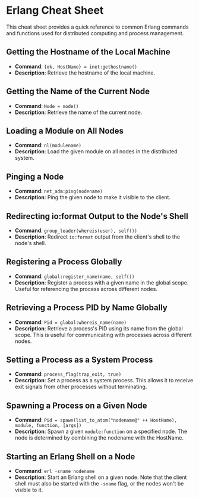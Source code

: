 # Erlang Cheat Sheet

This cheat sheet provides a quick reference to common Erlang commands and functions used for distributed computing and process management.

## Getting the Hostname of the Local Machine

- **Command**: `{ok, HostName} = inet:gethostname()`
- **Description**: Retrieve the hostname of the local machine.

## Getting the Name of the Current Node

- **Command**: `Node = node()`
- **Description**: Retrieve the name of the current node.

## Loading a Module on All Nodes

- **Command**: `nl(modulename)`
- **Description**: Load the given module on all nodes in the distributed system.

## Pinging a Node

- **Command**: `net_adm:ping(nodename)`
- **Description**: Ping the given node to make it visible to the client.

## Redirecting io:format Output to the Node's Shell

- **Command**: `group_leader(whereis(user), self())`
- **Description**: Redirect `io:format` output from the client's shell to the node's shell.

## Registering a Process Globally

- **Command**: `global:register_name(name, self())`
- **Description**: Register a process with a given name in the global scope. Useful for referencing the process across different nodes.

## Retrieving a Process PID by Name Globally

- **Command**: `Pid = global:whereis_name(name)`
- **Description**: Retrieve a process's PID using its name from the global scope. This is useful for communicating with processes across different nodes.

## Setting a Process as a System Process

- **Command**: `process_flag(trap_exit, true)`
- **Description**: Set a process as a system process. This allows it to receive exit signals from other processes without terminating.

## Spawning a Process on a Given Node

- **Command**: `Pid = spawn(list_to_atom("nodename@" ++ HostName), module, function, [args])`
- **Description**: Spawn a given `module:function` on a specified node. The node is determined by combining the nodename with the HostName.

## Starting an Erlang Shell on a Node

- **Command**: `erl -sname nodename`
- **Description**: Start an Erlang shell on a given node. Note that the client shell must also be started with the `-sname` flag, or the nodes won't be visible to it.
